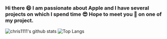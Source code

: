### Hi there 😄 I am passionate about Apple and I have several projects on which I spend time 😎 Hope to meet you 🤝 on one of my project.
![chris1111's github stats](https://github-readme-stats.vercel.app/api?username=chris1111&count_private=true&show_icons=true)
![Top Langs](https://github-readme-stats.vercel.app/api/top-langs/?username=chris1111&hide=php,css&layout=compact)

<!-- Here are some ideas to get you started:

## Here ➣ [My Simple Blog](https://com-chris1111.github.io)

## Here ➣ [Github Blog.app](https://github.com/chris1111/Github-Blog.app)


![Modular Image Creation](https://i62.servimg.com/u/f62/18/50/18/69/logo_b10.jpg)

### Based on [Jekyll Now](https://github.com/barryclark/jekyll-now)



